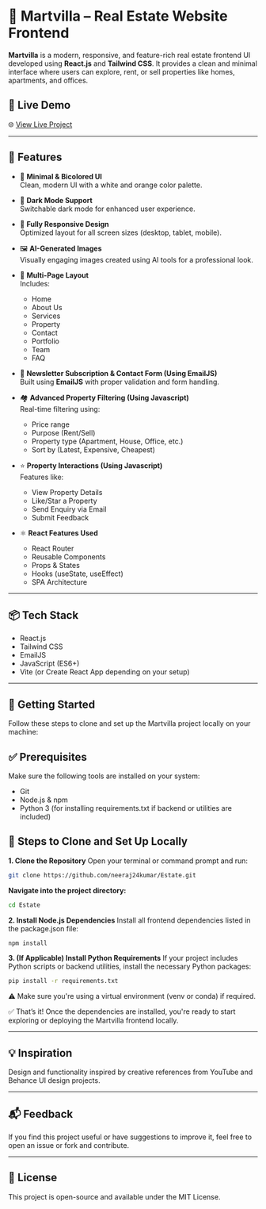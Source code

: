 # 🏡 Martvilla – Real Estate Website Frontend

**Martvilla** is a modern, responsive, and feature-rich real estate frontend UI developed using **React.js** and **Tailwind CSS**. It provides a clean and minimal interface where users can explore, rent, or sell properties like homes, apartments, and offices.

## 🔗 Live Demo

🌐 [View Live Project](https://estatemartvilla.vercel.app/)  

---

## 🚀 Features

- 🎨 **Minimal & Bicolored UI**  
  Clean, modern UI with a white and orange color palette.

- 🌙 **Dark Mode Support**  
  Switchable dark mode for enhanced user experience.

- 📱 **Fully Responsive Design**  
  Optimized layout for all screen sizes (desktop, tablet, mobile).

- 🖼️ **AI-Generated Images**  
  Visually engaging images created using AI tools for a professional look.

- 🧭 **Multi-Page Layout**  
  Includes:
  - Home
  - About Us
  - Services
  - Property
  - Contact
  - Portfolio
  - Team
  - FAQ

- 📧 **Newsletter Subscription & Contact Form (Using EmailJS)**  
  Built using **EmailJS** with proper validation and form handling.

- 🏘️ **Advanced Property Filtering (Using Javascript)**  
  Real-time filtering using:
  - Price range
  - Purpose (Rent/Sell)
  - Property type (Apartment, House, Office, etc.)
  - Sort by (Latest, Expensive, Cheapest)

- ⭐ **Property Interactions (Using Javascript)**  
  Features like:
  - View Property Details
  - Like/Star a Property
  - Send Enquiry via Email
  - Submit Feedback

- ⚛️ **React Features Used**
  - React Router
  - Reusable Components
  - Props & States
  - Hooks (useState, useEffect)
  - SPA Architecture

---

## 📦 Tech Stack

- React.js
- Tailwind CSS
- EmailJS
- JavaScript (ES6+)
- Vite (or Create React App depending on your setup)

---

## 📁 Getting Started
Follow these steps to clone and set up the Martvilla project locally on your machine:



## ✅ Prerequisites
Make sure the following tools are installed on your system:

- Git
- Node.js & npm
- Python 3 (for installing requirements.txt if backend or utilities are included)



## 🔧 Steps to Clone and Set Up Locally



**1. Clone the Repository**
Open your terminal or command prompt and run:

```bash
git clone https://github.com/neeraj24kumar/Estate.git
```

**Navigate into the project directory:**

```bash
cd Estate
```

**2. Install Node.js Dependencies**
Install all frontend dependencies listed in the package.json file:

```bash
npm install
```

**3. (If Applicable) Install Python Requirements**
If your project includes Python scripts or backend utilities, install the necessary Python packages:

```bash
pip install -r requirements.txt
```
⚠️ Make sure you're using a virtual environment (venv or conda) if required.

✅ That’s it!
Once the dependencies are installed, you're ready to start exploring or deploying the Martvilla frontend locally.

---

## 💡 Inspiration
Design and functionality inspired by creative references from YouTube and Behance UI design projects.

---

## 📬 Feedback
If you find this project useful or have suggestions to improve it, feel free to open an issue or fork and contribute.

---

## 📝 License
This project is open-source and available under the MIT License.
